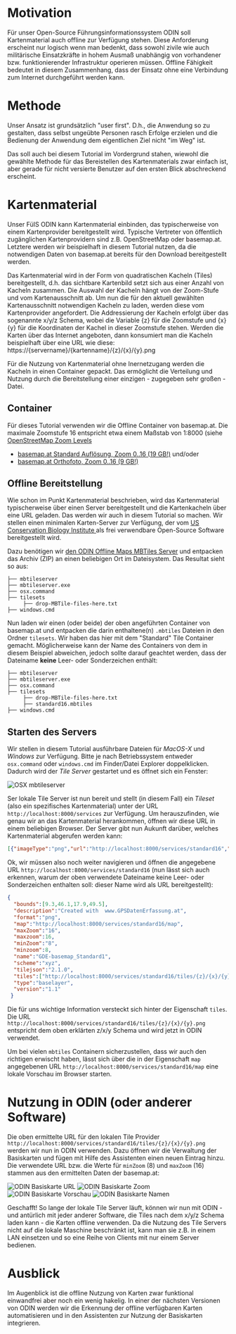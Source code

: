 # Motivation

Für unser Open-Source Führungsinformationssystem ODIN soll Kartenmaterial auch offline zur Verfügung stehen. Diese Anforderung erscheint nur logisch wenn man bedenkt, dass sowohl zivile wie auch militärische Einsatzkräfte in hohem Ausmaß unabhängig von vorhandener bzw. funktionierender Infrastruktur operieren müssen. Offline Fähigkeit bedeutet in diesem Zusammenhang, dass der Einsatz ohne eine Verbindung zum Internet durchgeführt werden kann.

# Methode

Unser Ansatz ist grundsätzlich "user first". D.h., die Anwendung so zu gestalten, dass selbst ungeübte Personen rasch Erfolge erzielen und die Bedienung der Anwendung dem eigentlichen Ziel nicht "im Weg" ist.

Das soll auch bei diesem Tutorial im Vordergrund stahen, wiewohl die gewählte Methode für das Bereistellen des Kartenmaterials zwar einfach ist, aber gerade für nicht versierte Benutzer auf den ersten Blick abschreckend erscheint.

# Kartenmaterial
Unser FüIS ODIN kann Kartenmaterial einbinden, das typischerweise von einem Kartenprovider bereitgestellt wird. Typische Vertreter von öffentlich zugänglichen Kartenprovidern sind z.B. OpenStreetMap oder basemap.at. Letztere werden wir beispielhaft in diesem Tutorial nutzen, da die notwendigen Daten von basemap.at bereits für den Download bereitgestellt werden.

Das Kartenmaterial wird in der Form von quadratischen Kacheln (Tiles) bereitgestellt, d.h. das sichtbare Kartenbild setzt sich aus einer Anzahl von Kacheln zusammen. Die Auswahl der Kacheln hängt von der Zoom-Stufe und vom Kartenausschnitt ab. Um nun die für den aktuell gewählten Kartenausschnitt notwendigen Kacheln zu laden, werden diese vom Kartenprovider angefordert. Die Addressierung der Kacheln erfolgt über das sogenannte x/y/z Schema, wobei die Variable {z}
 für die Zoomstufe und {x}{y} für die Koordinaten der Kachel in dieser Zoomstufe stehen. Werden die Karten über das Internet angeboten, dann konsumiert man die Kacheln beispielhaft über eine URL wie diese: https://{servername}/{kartenname}/{z}/{x}/{y}.png
 
Für die Nutzung von Kartenmaterial ohne Inernetzugang werden die Kacheln in einen Container gepackt. Das ermöglicht die Verteilung und Nutzung durch die Bereitstellung einer einzigen - zugegeben sehr großen - Datei.
 
## Container
Für dieses Tutorial verwenden wir die Offline Container von basemap.at. Die maximale Zoomstufe 16 entspricht etwa einem Maßstab von 1:8000 (siehe [OpenStreetMap Zoom Levels](https://wiki.openstreetmap.org/wiki/Zoom_levels)

* [basemap.at Standard Auflösung, Zoom 0..16 (19 GB!)](https://www.basemap.at/downloads/offline/bmap_standard_mbtiles_L00bisL16.zip)
und/oder
* [basemap.at Orthofoto, Zoom 0..16 (9 GB!)](https://www.basemap.at/downloads/offline/bmap_orthofoto_mbtiles_L00bisL16.zip)
 
 
## Offline Bereitstellung
Wie schon im Punkt Kartenmaterial beschrieben, wird das Kartenmaterial typischerweise über einen Server bereitgestellt und die Kartenkacheln über eine URL geladen. Das werden wir auch in diesem Tutorial so machen. Wir stellen einen minimalen Karten-Server zur Verfügung, der vom [US Conservation Biology Institute
](https://github.com/consbio/mbtileserver) als frei verwendbare Open-Source Software bereitgestellt wird.

Dazu benötigen wir [den ODIN Offline Maps MBTiles Server](https://github.com/syncpoint/offline-mbtiles/releases/download/v1.0/ODIN_Offline_Maps.zip) und entpacken das Archiv (ZIP) an einen beliebigen Ort im Dateisystem. Das Resultat sieht so aus:

```
├── mbtileserver
├── mbtileserver.exe
├── osx.command
├── tilesets
     ├── drop-MBTile-files-here.txt
├── windows.cmd
```

Nun laden wir einen (oder beide) der oben angeführten Container von basemap.at und entpacken die darin enthaltene(n) ```.mbtiles``` Dateien in den Ordner ```tilesets```. Wir haben das hier mit dem "Standard" Tile Container gemacht. Möglicherweise kann der Name des Containers von dem in diesem Beispiel abweichen, jedoch sollte darauf geachtet werden, dass der Dateiname __keine__ Leer- oder Sonderzeichen enthält:

```
├── mbtileserver
├── mbtileserver.exe
├── osx.command
├── tilesets
     ├── drop-MBTile-files-here.txt
     ├── standard16.mbtiles
├── windows.cmd
```

## Starten des Servers
Wir stellen in diesem Tutorial ausführbare Dateien für _MacOS-X_ und _Windows_ zur Verfügung. Bitte je nach Betriebssystem entweder ```osx.command``` oder ```windows.cmd``` im Finder/Datei Explorer doppelklicken. Dadurch wird der _Tile Server_ gestartet und es öffnet sich ein Fenster:

![OSX mbtileserver](offline-mbtiles-osx.png)

Ser lokale Tile Server ist nun bereit und stellt (in diesem Fall) ein _Tileset_ (also ein spezifisches Kartenmaterial) unter der URL ```http://localhost:8000/services``` zur Verfügung. Um herauszufinden, wie genau wir an das Kartenmaterial herankommen, öffnen wir diese URL in einem beliebigen Browser. Der Server gibt nun Aukunft darüber, welches Kartenmaterial abgerufen werden kann:

```json
[{"imageType":"png","url":"http://localhost:8000/services/standard16","name":"GDE-basemap_Standard1"}]
```

Ok, wir müssen also noch weiter navigieren und öffnen die angegebene URL ```http://localhost:8000/services/standard16``` (nun lässt sich auch erkennen, warum der oben verwendete Dateiname keine Leer- oder Sonderzeichen enthalten soll: dieser Name wird als URL bereitgestellt):
 
```json
{
  "bounds":[9.3,46.1,17.9,49.5],
  "description":"Created with  www.GPSDatenErfassung.at",
  "format":"png",
  "map":"http://localhost:8000/services/standard16/map",
  "maxZoom":"16",
  "maxzoom":16,
  "minZoom":"8",
  "minzoom":8,
  "name":"GDE-basemap_Standard1",
  "scheme":"xyz",
  "tilejson":"2.1.0",
  "tiles":["http://localhost:8000/services/standard16/tiles/{z}/{x}/{y}.png"],
  "type":"baselayer",
  "version":"1.1"
 }
```
 
Die für uns wichtige Information versteckt sich hinter der Eigenschaft ```tiles```. Die URL ```http://localhost:8000/services/standard16/tiles/{z}/{x}/{y}.png``` entspricht dem oben erklärten z/x/y Schema und wird jetzt in ODIN verwendet.

Um bei vielen ```mbtiles``` Containern sicherzustellen, dass wir auch den richtigen erwischt haben, lässt sich über die in der Eigenschaft ```map``` angegebenen URL ```http://localhost:8000/services/standard16/map``` eine lokale Vorschau im Browser starten.
 
# Nutzung in ODIN (oder anderer Software)
Die oben ermittelte URL für den lokalen Tile Provider ```http://localhost:8000/services/standard16/tiles/{z}/{x}/{y}.png``` werden wir nun in ODIN verwenden. Dazu öffnen wir die Verwaltung der Basiskarten und fügen mit Hilfe des Assistenten einen neuen Eintrag hinzu. Die verwendete URL bzw. die Werte für ```minZoom``` (8) und ```maxZoom``` (16) stammen aus den ermittelten Daten der basemap.at:

![ODIN Basiskarte URL](ODIN-Basiskarte-URL.png)
![ODIN Basiskarte Zoom](ODIN-Basiskarte-MinMax-Zoom.png)
![ODIN Basiskarte Vorschau](ODIN-Basiskarte-Vorschau.png)
![ODIN Basiskarte Namen](ODIN-Basiskarte-Namen.png)

Geschafft! So lange der lokale Tile Server läuft, können wir nun mit ODIN - und antürlich mit jeder anderer Software, die Tiles nach dem x/y/z Schema laden kann - die Karten offline verwenden. Da die Nutzung des Tile Servers nicht auf die lokale Maschine beschränkt ist, kann man sie z.B. in einem LAN einsetzen und so eine Reihe von Clients mit nur einem Server bedienen.

# Ausblick
Im Augenblick ist die offline Nutzung von Karten zwar funktional einwandfrei aber noch ein wenig hakelig. In einer der nächsten Versionen von ODIN werden wir die Erkennung der offline verfügbaren Karten automatisieren und in den Assistenten zur Nutzung der Basiskarten integrieren.
